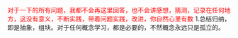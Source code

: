 <font color="red">对于一下的所有问题，我都不会再这里回答，也不会讲感想，猜测，记录在任何地方，这没有意义，不断实践，带着问题实践，改进，你自然心里有数</font>
1.总结归纳，即是抽象，组块。对于任何概念学习，都是必要的，不然概念永远只是孤立的。